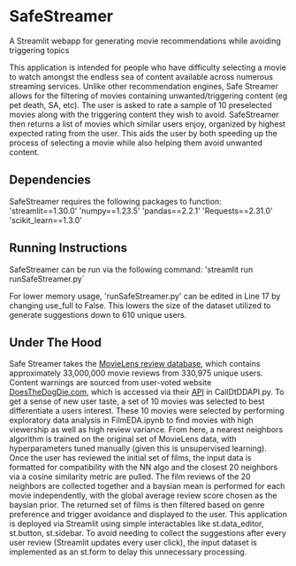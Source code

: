 # SafeStreamer
A Streamlit webapp for generating movie recommendations while avoiding triggering topics

This application is intended for people who have difficulty selecting a movie to watch amongst the endless sea of content available across numerous streaming services. Unlike other recommendation engines, Safe Streamer allows for the filtering of movies containing unwanted/triggering content (eg pet death, SA, etc). The user is asked to rate a sample of 10 preselected movies along with the triggering content they wish to avoid. SafeStreamer then returns a list of movies which similar users enjoy, organized by highest expected rating from the user. This aids the user by both speeding up the process of selecting a movie while also helping them avoid unwanted content. 

## Dependencies
SafeStreamer requires the following packages to function:
'streamlit==1.30.0'
'numpy==1.23.5'
'pandas==2.2.1'
'Requests==2.31.0'
'scikit_learn==1.3.0'

## Running Instructions
SafeStreamer can be run via the following command:
'streamlit run runSafeStreamer.py` 

For lower memory usage, 'runSafeStreamer.py' can be edited in Line 17 by changing use_full to False. This lowers the size of the dataset utilized to generate suggestions down to 610 unique users.

## Under The Hood

Safe Streamer takes the [MovieLens review database](https://grouplens.org/datasets/movielens/), which contains approximately 33,000,000 movie reviews from 330,975 unique users. Content warnings are sourced from user-voted website [DoesTheDogDie.com](DoesTheDogDie.com), which is accessed via their [API](https://www.doesthedogdie.com/api) in CallDtDDAPI.py. To get a sense of new user taste, a set of 10 movies was selected to best differentiate a users interest. These 10 movies were selected by performing exploratory data analysis in FilmEDA.ipynb to find movies with high viewership as well as high review variance. From here, a nearest neighbors algorithm is trained on the original set of MovieLens data, with hyperparameters tuned manually (given this is unsupervised learning). Once the user has reviewed the initial set of films, the input data is formatted for compatibility with the NN algo and the closest 20 neighbors via a cosine similarity metric are pulled. The film reviews of the 20 neighbors are collected together and a baysian mean is performed for each movie independently, with the global average review score chosen as the baysian prior. The returned set of films is then filtered based on genre preference and trigger avoidance and displayed to the user. This application is deployed via Streamlit using simple interactables like st.data_editor, st.button, st.sidebar. To avoid needing to collect the suggestions after every user review (Streamlit updates every user click), the input dataset is implemented as an st.form to delay this unnecessary processing.
